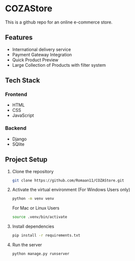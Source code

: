 # COZAStore

This is a github repo for an online e-commerce store. 

## Features
- International delivery service
- Payment Gateway Integration
- Quick Product Preview
- Large Collection of Products with filter system

## Tech Stack
### Frontend
- HTML
- CSS
- JavaScript

### Backend
- Django
- SQlite


## Project Setup
1. Clone the repository
    ```sh
    git clone https://github.com/Romaan11/COZAStore.git
    ```

2. Activate the virtual environment (For Windows Users only)
    ```sh
    python -m venv venv
    ```

    For Mac or Linux Users
    ```sh
    source .venv/bin/activate
    ```

3. Install dependencies
    ```sh
    pip install -r requirements.txt
    ```

4. Run the server
    ```sh
    python manage.py runserver
    ```